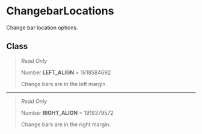 # ChangebarLocations
Change bar location options.

## Class
> *Read Only* 
> 
> Number **LEFT_ALIGN** = 1818584692
> 
> Change bars are in the left margin.
*** 
> *Read Only* 
> 
> Number **RIGHT_ALIGN** = 1919379572
> 
> Change bars are in the right margin.

